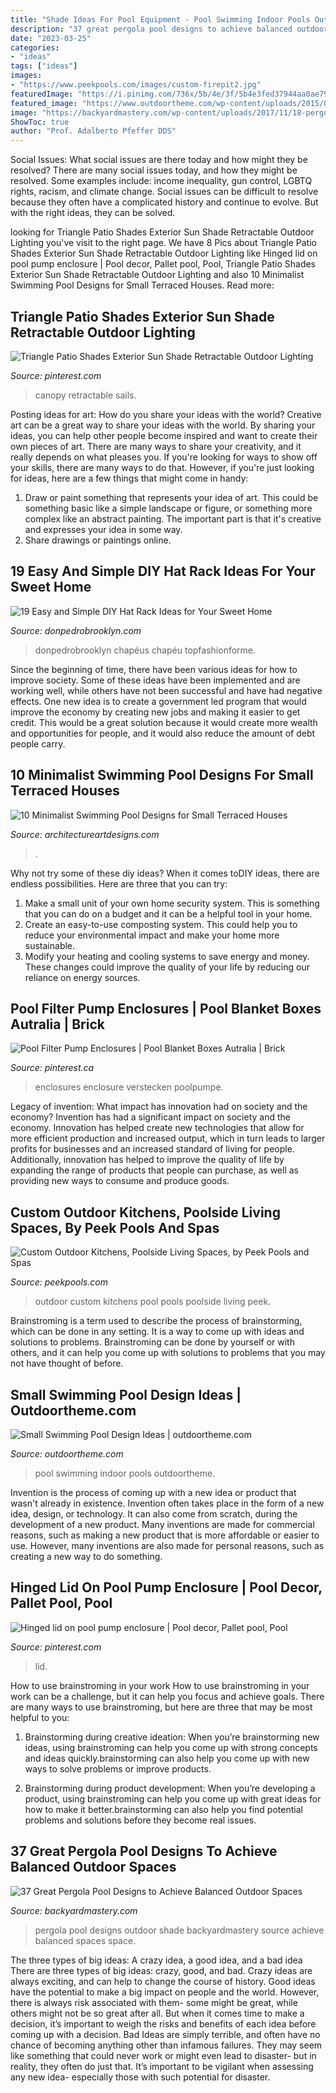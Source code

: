 ```yaml
---
title: "Shade Ideas For Pool Equipment - Pool Swimming Indoor Pools Outdoortheme"
description: "37 great pergola pool designs to achieve balanced outdoor spaces"
date: "2023-03-25"
categories:
- "ideas"
tags: ["ideas"]
images:
- "https://www.peekpools.com/images/custom-firepit2.jpg"
featuredImage: "https://i.pinimg.com/736x/5b/4e/3f/5b4e3fed37944aa0ae79140de4eb2dfb.jpg"
featured_image: "https://www.outdoortheme.com/wp-content/uploads/2015/03/Small-indoor-swimming-pool.jpg"
image: "https://backyardmastery.com/wp-content/uploads/2017/11/18-pergola-pool-designs.jpg"
ShowToc: true
author: "Prof. Adalberto Pfeffer DDS"
---
```



Social Issues: What social issues are there today and how might they be resolved?
There are many social issues today, and how they might be resolved. Some examples include: income inequality, gun control, LGBTQ rights, racism, and climate change. Social issues can be difficult to resolve because they often have a complicated history and continue to evolve. But with the right ideas, they can be solved.

	

		
looking for Triangle Patio Shades Exterior Sun Shade Retractable Outdoor Lighting you've visit to the right page. We have 8 Pics about Triangle Patio Shades Exterior Sun Shade Retractable Outdoor Lighting like Hinged lid on pool pump enclosure | Pool decor, Pallet pool, Pool, Triangle Patio Shades Exterior Sun Shade Retractable Outdoor Lighting and also 10 Minimalist Swimming Pool Designs for Small Terraced Houses. Read more:
		
    
## Triangle Patio Shades Exterior Sun Shade Retractable Outdoor Lighting

<img loading=lazy src="https://i.pinimg.com/736x/5b/4e/3f/5b4e3fed37944aa0ae79140de4eb2dfb.jpg" onerror="this.onerror=null;this.src='https://tse3.mm.bing.net/th?id=OIP.REwrzWUsCkGf7O8j0s7h-wHaER&amp;pid=15.1';" alt="Triangle Patio Shades Exterior Sun Shade Retractable Outdoor Lighting">

_Source: pinterest.com_

>canopy retractable sails. 

	

Posting ideas for art: How do you share your ideas with the world?
Creative art can be a great way to share your ideas with the world. By sharing your ideas, you can help other people become inspired and want to create their own pieces of art. There are many ways to share your creativity, and it really depends on what pleases you. If you're looking for ways to show off your skills, there are many ways to do that. However, if you're just looking for ideas, here are a few things that might come in handy: 
1) Draw or paint something that represents your idea of art. This could be something basic like a simple landscape or figure, or something more complex like an abstract painting. The important part is that it's creative and expresses your idea in some way. 
2) Share drawings or paintings online.

    
## 19 Easy And Simple DIY Hat Rack Ideas For Your Sweet Home

<img loading=lazy src="http://donpedrobrooklyn.com/wp-content/uploads/2017/08/DIY-hat-rack-and-storage-ideas-FashionCoolture-onde-comprar-chap%C3%A9u-hat-775x1069.jpg" onerror="this.onerror=null;this.src='https://tse1.mm.bing.net/th?id=OIP.fBF9C1_1D7CjO2RXCL7fugHaKN&amp;pid=15.1';" alt="19 Easy and Simple DIY Hat Rack Ideas for Your Sweet Home">

_Source: donpedrobrooklyn.com_

>donpedrobrooklyn chapéus chapéu topfashionforme. 

	

Since the beginning of time, there have been various ideas for how to improve society. Some of these ideas have been implemented and are working well, while others have not been successful and have had negative effects. One new idea is to create a government led program that would improve the economy by creating new jobs and making it easier to get credit. This would be a great solution because it would create more wealth and opportunities for people, and it would also reduce the amount of debt people carry.

    
## 10 Minimalist Swimming Pool Designs For Small Terraced Houses

<img loading=lazy src="https://www.architectureartdesigns.com/wp-content/uploads/2019/05/swimming-pool6.jpg" onerror="this.onerror=null;this.src='https://tse2.mm.bing.net/th?id=OIP.IDMGnhigfOSWrA1f-uWlzgHaJ4&amp;pid=15.1';" alt="10 Minimalist Swimming Pool Designs for Small Terraced Houses">

_Source: architectureartdesigns.com_

>. 

	

Why not try some of these diy ideas?
When it comes toDIY ideas, there are endless possibilities. Here are three that you can try: 
1) Make a small unit of your own home security system. This is something that you can do on a budget and it can be a helpful tool in your home.
2) Create an easy-to-use composting system. This could help you to reduce your environmental impact and make your home more sustainable.
3) Modify your heating and cooling systems to save energy and money. These changes could improve the quality of your life by reducing our reliance on energy sources.

    
## Pool Filter Pump Enclosures | Pool Blanket Boxes Autralia | Brick

<img loading=lazy src="https://i.pinimg.com/736x/ef/5c/7b/ef5c7b0c595ea0573f46a65330c05ece.jpg" onerror="this.onerror=null;this.src='https://tse1.mm.bing.net/th?id=OIP.Z0FhDyZHXalIHaEkvCqcuQHaJ4&amp;pid=15.1';" alt="Pool Filter Pump Enclosures | Pool Blanket Boxes Autralia | Brick">

_Source: pinterest.ca_

>enclosures enclosure verstecken poolpumpe. 

	

Legacy of invention: What impact has innovation had on society and the economy?
Invention has had a significant impact on society and the economy. Innovation has helped create new technologies that allow for more efficient production and increased output, which in turn leads to larger profits for businesses and an increased standard of living for people. Additionally, innovation has helped to improve the quality of life by expanding the range of products that people can purchase, as well as providing new ways to consume and produce goods.

    
## Custom Outdoor Kitchens, Poolside Living Spaces, By Peek Pools And Spas

<img loading=lazy src="https://www.peekpools.com/images/custom-firepit2.jpg" onerror="this.onerror=null;this.src='https://tse4.mm.bing.net/th?id=OIP.2d-HhsLXoVKshDuDNqXV_QHaD_&amp;pid=15.1';" alt="Custom Outdoor Kitchens, Poolside Living Spaces, by Peek Pools and Spas">

_Source: peekpools.com_

>outdoor custom kitchens pool pools poolside living peek. 

	

Brainstroming is a term used to describe the process of brainstorming, which can be done in any setting. It is a way to come up with ideas and solutions to problems. Brainstroming can be done by yourself or with others, and it can help you come up with solutions to problems that you may not have thought of before.

    
## Small Swimming Pool Design Ideas | Outdoortheme.com

<img loading=lazy src="https://www.outdoortheme.com/wp-content/uploads/2015/03/Small-indoor-swimming-pool.jpg" onerror="this.onerror=null;this.src='https://tse2.mm.bing.net/th?id=OIP.Qg83tG42ZU5vpjSfC53hlAHaLJ&amp;pid=15.1';" alt="Small Swimming Pool Design Ideas | outdoortheme.com">

_Source: outdoortheme.com_

>pool swimming indoor pools outdoortheme. 

	

Invention is the process of coming up with a new idea or product that wasn't already in existence. Invention often takes place in the form of a new idea, design, or technology. It can also come from scratch, during the development of a new product. Many inventions are made for commercial reasons, such as making a new product that is more affordable or easier to use. However, many inventions are also made for personal reasons, such as creating a new way to do something.

    
## Hinged Lid On Pool Pump Enclosure | Pool Decor, Pallet Pool, Pool

<img loading=lazy src="https://i.pinimg.com/736x/66/ce/b8/66ceb863d43cb3c631f28a8407241173.jpg" onerror="this.onerror=null;this.src='https://tse4.mm.bing.net/th?id=OIP.O9WQorljGkBvp0XiVdbg-QHaLH&amp;pid=15.1';" alt="Hinged lid on pool pump enclosure | Pool decor, Pallet pool, Pool">

_Source: pinterest.com_

>lid. 

	

How to use brainstroming in your work
How to use brainstroming in your work can be a challenge, but it can help you focus and achieve goals. There are many ways to use brainstroming, but here are three that may be most helpful to you:
1. Brainstorming during creative ideation: When you’re brainstorming new ideas, using brainstroming can help you come up with strong concepts and ideas quickly.brainstorming can also help you come up with new ways to solve problems or improve products.

2. Brainstorming during product development: When you’re developing a product, using brainstroming can help you come up with great ideas for how to make it better.brainstorming can also help you find potential problems and solutions before they become real issues.


    
## 37 Great Pergola Pool Designs To Achieve Balanced Outdoor Spaces

<img loading=lazy src="https://backyardmastery.com/wp-content/uploads/2017/11/18-pergola-pool-designs.jpg" onerror="this.onerror=null;this.src='https://tse3.mm.bing.net/th?id=OIP.8j8IvbXs52Fz5m_9v6FaYgAAAA&amp;pid=15.1';" alt="37 Great Pergola Pool Designs to Achieve Balanced Outdoor Spaces">

_Source: backyardmastery.com_

>pergola pool designs outdoor shade backyardmastery source achieve balanced spaces space. 

	

The three types of big ideas: A crazy idea, a good idea, and a bad idea
There are three types of big ideas: crazy, good, and bad. Crazy ideas are always exciting, and can help to change the course of history. Good ideas have the potential to make a big impact on people and the world. However, there is always risk associated with them- some might be great, while others might not be so great after all. But when it comes time to make a decision, it’s important to weigh the risks and benefits of each idea before coming up with a decision.
Bad Ideas are simply terrible, and often have no chance of becoming anything other than infamous failures. They may seem like something that could never work or might even lead to disaster- but in reality, they often do just that. It’s important to be vigilant when assessing any new idea- especially those with such potential for disaster.

